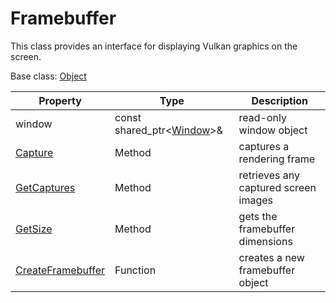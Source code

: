 # Framebuffer

This class provides an interface for displaying Vulkan graphics on the screen.

Base class: [Object](Object)

| Property | Type | Description |
|---|---|---|
| window | const shared_ptr<[Window](Window.md)\>& | read-only window object |
| [Capture](Framebuffer_Capture.md) | Method | captures a rendering frame |
| [GetCaptures](Framebuffer_GetCaptures.md) | Method | retrieves any captured screen images |
| [GetSize](FrameBuffer_GetSize.md) | Method | gets the framebuffer dimensions |
| [CreateFramebuffer](CreateFramebuffer.md) | Function | creates a new framebuffer object |
